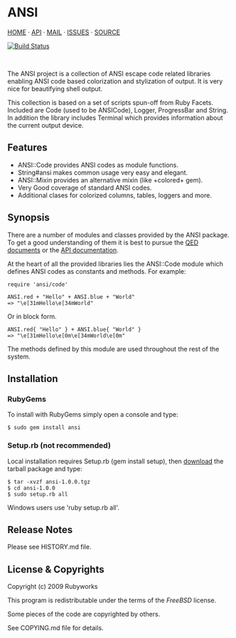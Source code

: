 # ANSI

[HOME](http://rubyworks.github.com/ansi) &middot;
[API](http://rubydoc.info/gems/ansi/frames) &middot;
[MAIL](http://googlegroups.com/group/rubyworks-mailinglist)  &middot;
[ISSUES](http://github.com/rubyworks/ansi/issues) &middot;
[SOURCE](http://github.com/rubyworks/ansi)

[![Build Status](https://secure.travis-ci.org/rubyworks/ansi.png)](http://travis-ci.org/rubyworks/ansi)

<br/>

The ANSI project is a collection of ANSI escape code related libraries
enabling ANSI code based colorization and stylization of output.
It is very nice for beautifying shell output.

This collection is based on a set of scripts spun-off from
Ruby Facets. Included are Code (used to be ANSICode), Logger,
ProgressBar and String. In addition the library includes
Terminal which provides information about the current output
device.


## Features

* ANSI::Code provides ANSI codes as module functions.
* String#ansi makes common usage very easy and elegant.
* ANSI::Mixin provides an alternative mixin (like +colored+ gem).
* Very Good coverage of standard ANSI codes.
* Additional clases for colorized columns, tables, loggers and more.


## Synopsis

There are a number of modules and classes provided by the ANSI
package. To get a good understanding of them it is best to pursue 
the [QED documents](http://github.com/rubyworks/ansi/tree/master/qed/)
or the [API documentation](http://rubyworks.github.com/ansi/api/index.html).

At the heart of all the provided libraries lies the ANSI::Code module
which defines ANSI codes as constants and methods. For example:

    require 'ansi/code'

    ANSI.red + "Hello" + ANSI.blue + "World"
    => "\e[31mHello\e[34mWorld"

Or in block form.

    ANSI.red{ "Hello" } + ANSI.blue{ "World" }
    => "\e[31mHello\e[0m\e[34mWorld\e[0m"

The methods defined by this module are used throughout the rest of
the system.


## Installation

### RubyGems

To install with RubyGems simply open a console and type:

    $ sudo gem install ansi

### Setup.rb (not recommended)

Local installation requires Setup.rb (gem install setup),
then [download](http://github.com/rubyworks/ansi/download) the tarball package and type:

    $ tar -xvzf ansi-1.0.0.tgz
    $ cd ansi-1.0.0
    $ sudo setup.rb all

Windows users use 'ruby setup.rb all'.


## Release Notes

Please see HISTORY.md file.


## License & Copyrights

Copyright (c) 2009 Rubyworks

This program is redistributable under the terms of the *FreeBSD* license.

Some pieces of the code are copyrighted by others.

See COPYING.md file for details.

